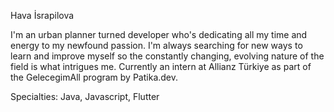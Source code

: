 Hava İsrapilova

I'm an urban planner turned developer who's dedicating all my time and energy to my newfound passion. I'm always searching for new ways to learn and improve myself so the constantly changing, evolving nature of the field is what intrigues me. Currently an intern at Allianz Türkiye as part of the GelecegimAll program by Patika.dev.

Specialties: Java, Javascript, Flutter 
